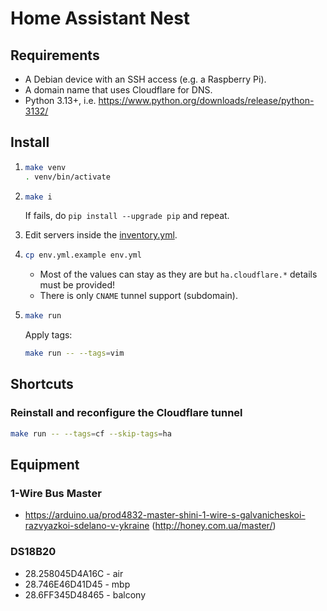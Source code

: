# Home Assistant Nest

## Requirements

- A Debian device with an SSH access (e.g. a Raspberry Pi).
- A domain name that uses Cloudflare for DNS.
- Python 3.13+, i.e. https://www.python.org/downloads/release/python-3132/

## Install

1. ```bash
   make venv
   . venv/bin/activate
   ```

2. ```bash
   make i
   ```

   If fails, do `pip install --upgrade pip` and repeat.

3. Edit servers inside the [inventory.yml](inventory.yml).

4. ```bash
   cp env.yml.example env.yml
   ```

   - Most of the values can stay as they are but `ha.cloudflare.*` details must be provided!
   - There is only `CNAME` tunnel support (subdomain).

5. ```bash
   make run
   ```

   Apply tags:
   ```bash
   make run -- --tags=vim
   ```

## Shortcuts

### Reinstall and reconfigure the Cloudflare tunnel

```bash
make run -- --tags=cf --skip-tags=ha
```

## Equipment

### 1-Wire Bus Master

- https://arduino.ua/prod4832-master-shini-1-wire-s-galvanicheskoi-razvyazkoi-sdelano-v-ykraine (http://honey.com.ua/master/)

### DS18B20

- 28.258045D4A16C - air
- 28.746E46D41D45 - mbp
- 28.6FF345D48465 - balcony
